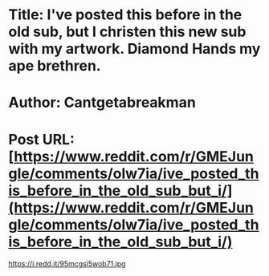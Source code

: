 # Title: I've posted this before in the old sub, but I christen this new sub with my artwork. Diamond Hands my ape brethren.
# Author: Cantgetabreakman
# Post URL: [https://www.reddit.com/r/GMEJungle/comments/olw7ia/ive_posted_this_before_in_the_old_sub_but_i/](https://www.reddit.com/r/GMEJungle/comments/olw7ia/ive_posted_this_before_in_the_old_sub_but_i/)


https://i.redd.it/95mcgsi5wob71.jpg